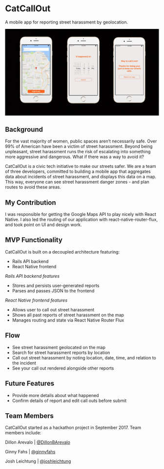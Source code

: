 # CatCallOut
A mobile app for reporting street harassment by geolocation.

![](https://github.com/CatCalloutApp/CatCallOutApp/blob/development/ccoblackbg.jpg)

## Background
For the vast majority of women, public spaces aren’t necessarily safe. Over 99% of American have been a victim of street harassment. Beyond being unpleasant, street harassment runs the risk of escalating into something more aggressive and dangerous. What if there was a way to avoid it?

CatCallOut is a civic tech initiative to make our streets safer. We are a team of three developers, committed to building a mobile app that aggregates data about incidents of street harassment, and displays this data on a map. This way, everyone can see street harassment danger zones - and plan routes to avoid these areas.

## My Contribution
I was responsible for getting the Google Maps API to play nicely with React Native. I also led the routing of our application with react-native-router-flux, and took point on UI and design work.

## MVP Functionality

CatCallOut is built on a decoupled architecture featuring:
 * Rails API backend
 * React Native frontend

*Rails API backend features*
* Stores and persists user-generated reports
* Parses and passes JSON to the frontend

*React Native frontend features*
* Allows user to call out street harassment
* Shows all past reports of street harassment on the map
* Manages routing and state via React Native Router Flux

## Flow
* See street harassment geolocated on the map
* Search for street harassment reports by location
* Call out street harassment by noting location, date, time, and relation to the incident 
* See your call out rendered alongside other reports

## Future Features
* Provide more details about what happened
* Confirm details of report and edit call outs before submit

## Team Members
CatCallOut started as a hackathon project in September 2017. Team members include:

Dillon Arevalo | [@DillonBArevalo](http://github.com/DillonBArevalo)

Ginny Fahs | [@ginnyfahs](http://github.com/ginnyfahs)

Josh Leichtung | [@joshleichtung](http://github.com/joshleichtung)


